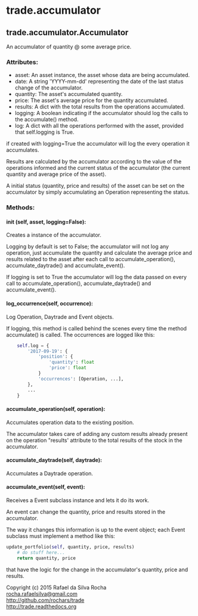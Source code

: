 # trade.accumulator

## trade.accumulator.Accumulator
An accumulator of quantity @ some average price.

### Attributes:
+ asset: An asset instance, the asset whose data are being accumulated.
+ date: A string 'YYYY-mm-dd' representing the date of the last status change of the accumulator.
+ quantity: The asset's accumulated quantity.
+ price: The asset's average price for the quantity accumulated.
+ results: A dict with the total results from the operations accumulated.
+ logging: A boolean indicating if the accumulator should log the calls to the accumulate() method.
+ log: A dict with all the operations performed with the asset, provided that self.logging is True.

if created with logging=True the accumulator will log the every
operation it accumulates.

Results are calculated by the accumulator according to the value
of the operations informed and the current status of the
accumulator (the current quantity and average price of the asset).

A initial status (quantity, price and results) of the asset can be set on the
accumulator by simply accumulating an Operation representing the status.

### Methods:

#### init (self, asset, logging=False):
Creates a instance of the accumulator.

Logging by default is set to False; the accumulator will not log any operation,
just accumulate the quantity and calculate the average price and results related
to the asset after each call to accumulate_operation(), accumulate_daytrade()
and accumulate_event().

If logging is set to True the accumulator will log the data passed on every call
to accumulate_operation(), accumulate_daytrade() and accumulate_event().

#### log_occurrence(self, occurrence):
Log Operation, Daytrade and Event objects.

If logging, this method is called behind the scenes every
time the method accumulate() is called. The occurrences are
logged like this:
```python
    self.log = {
        '2017-09-19': {
            'position': {
                'quantity': float
                'price': float
            }
            'occurrences': [Operation, ...],
        },
        ...
    }
```
#### accumulate_operation(self, operation):
Accumulates operation data to the existing position.

The accumulator takes care of adding any custom results already
present on the operation "results' attribute to the total
results of the stock in the accumulator.

#### accumulate_daytrade(self, daytrade):
Accumulates a Daytrade operation.

#### accumulate_event(self, event):
Receives a Event subclass instance and lets it do its work.

An event can change the quantity, price and results stored in
the accumulator.

The way it changes this information is up to the event object;
each Event subclass must implement a method like this:

```python
update_portfolio(self, quantity, price, results)
    # do stuff here...
    return quantity, price
```

that have the logic for the change in the accumulator's
quantity, price and results.


Copyright (c) 2015 Rafael da Silva Rocha  
rocha.rafaelsilva@gmail.com  
http://github.com/rochars/trade  
http://trade.readthedocs.org  
